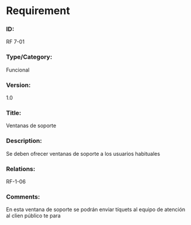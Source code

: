 # Requirement

### ID:

RF 7-01

### Type/Category:

Funcional

### Version:

1.0

### Title:

Ventanas de soporte

### Description:

Se deben ofrecer ventanas de soporte a los usuarios habituales

### Relations:

RF-1-06

### Comments:

En esta ventana de soporte se podrán enviar tíquets al equipo de atención al clien público te para
